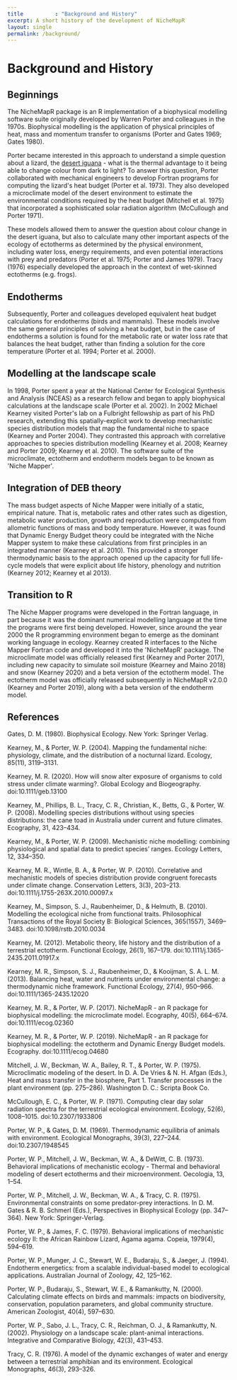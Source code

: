 ```yaml
---
title          : "Background and History"
excerpt: A short history of the development of NicheMapR
layout: single
permalink: /background/
---
```

<h1>Background and History</h1>
<p>
<h2>Beginnings</h2>
<p>
The NicheMapR package is an R implementation of a biophysical modelling software suite originally developed by Warren Porter and colleagues in the 1970s. Biophysical modelling is the application of physical principles of heat, mass and momentum transfer to organisms (Porter and Gates 1969; Gates 1980). 
<p>
Porter became interested in this approach to understand a simple question about a lizard, the <a href="https://en.wikipedia.org/wiki/Desert_iguana">desert iguana</a>  - what is the thermal advantage to it being able to change colour from dark to light? To answer this question, Porter collaborated with mechanical engineers to develop Fortran programs for computing the lizard's heat budget (Porter et al. 1973). They also developed a microclimate model of the desert environment to estimate the environmental conditions required by the heat budget (Mitchell et al. 1975) that incorporated a sophisticated solar radiation algorithm (McCullough and Porter 1971). 
<p>
These models allowed them to answer the question about colour change in the desert iguana, but also to calculate many other important aspects of the ecology of ectotherms as determined by the physical environment, including water loss, energy requirements, and even potential interactions with prey and predators (Porter et al. 1975; Porter and James 1979). Tracy (1976) especially developed the approach in the context of wet-skinned ectotherms (e.g. frogs).
<p>
<h2>Endotherms</h2>
<p>
Subsequently, Porter and colleagues developed equivalent heat budget calculations for endotherms (birds and mammals). These models involve the same general principles of solving a heat budget, but in the case of endotherms a solution is found for the metabolic rate or water loss rate that balances the heat budget, rather than finding a solution for the core temperature (Porter et al. 1994; Porter et al. 2000).
<p>
<h2>Modelling at the landscape scale</h2>
<p>
In 1998, Porter spent a year at the National Center for Ecological Synthesis and Analysis (NCEAS) as a research fellow and began to apply biophysical calculations at the landscape scale (Porter et al. 2002). In 2002 Michael Kearney visited Porter's lab on a Fulbright fellowship as part of his PhD research, extending this spatially-explicit work to develop mechanistic species distribution models that map the fundamental niche to space (Kearney and Porter 2004). They contrasted this approach with correlative approaches to species distribution modelling (Kearney et al. 2008; Kearney and Porter 2009; Kearney et al. 2010). The software suite of the microclimate, ectotherm and endotherm models began to be known as 'Niche Mapper'.
<p>
<h2>Integration of DEB theory</h2>
<p>
The mass budget aspects of Niche Mapper were initially of a static, empirical nature. That is, metabolic rates and other rates such as digestion, metabolic water production, growth and reproduction were computed from allometric functions of mass and body temperature. However, it was found that Dynamic Energy Budget theory could be integrated with the Niche Mapper system to make these calculations from first principles in an integrated manner (Kearney et al. 2010). This provided a stronger thermodynamic basis to the approach opened up the capacity for full life-cycle models that were explicit about life history, phenology and nutrition (Kearney 2012; Kearney et al 2013).
<p>
<h2>Transition to R</h2>
<p>
The Niche Mapper programs were developed in the Fortran language, in part because it was the dominant numerical modelling language at the time the programs were first being developed. However, since around the year 2000 the R programming environment began to emerge as the dominant working language in ecology. Kearney created R interfaces to the Niche Mapper Fortran code and developed it into the 'NicheMapR' package. The microclimate model was officially released first (Kearney and Porter 2017), including new capacity to simulate soil moisture (Kearney and Maino 2018) and snow (Kearney 2020) and a beta version of the ectotherm model. The ectotherm model was officially released subsequently in NicheMapR v2.0.0 (Kearney and Porter 2019), along with a beta version of the endotherm model.
<p>
<h2>References</h2>
<p>
Gates, D. M. (1980). Biophysical Ecology. New York: Springer Verlag.
<p>
Kearney, M., & Porter, W. P. (2004). Mapping the fundamental niche: physiology, climate, and the distribution of a nocturnal lizard. Ecology, 85(11), 3119–3131.
<p>
Kearney, M. R. (2020). How will snow alter exposure of organisms to cold stress under climate warming?. Global Ecology and Biogeography. doi:10.1111/geb.13100
<p>
Kearney, M., Phillips, B. L., Tracy, C. R., Christian, K., Betts, G., & Porter, W. P. (2008). Modelling species distributions without using species distributions: the cane toad in Australia under current and future climates. Ecography, 31, 423–434.
<p>
Kearney, M., & Porter, W. P. (2009). Mechanistic niche modelling: combining physiological and spatial data to predict species’ ranges. Ecology Letters, 12, 334–350.
<p>
Kearney, M. R., Wintle, B. A., & Porter, W. P. (2010). Correlative and mechanistic models of species distribution provide congruent forecasts under climate change. Conservation Letters, 3(3), 203–213. doi:10.1111/j.1755-263X.2010.00097.x
<p>
Kearney, M., Simpson, S. J., Raubenheimer, D., & Helmuth, B. (2010). Modelling the ecological niche from functional traits. Philosophical Transactions of the Royal Society B: Biological Sciences, 365(1557), 3469–3483. doi:10.1098/rstb.2010.0034
<p>
Kearney, M. (2012). Metabolic theory, life history and the distribution of a terrestrial ectotherm. Functional Ecology, 26(1), 167–179. doi:10.1111/j.1365-2435.2011.01917.x
<p>
Kearney, M. R., Simpson, S. J., Raubenheimer, D., & Kooijman, S. A. L. M. (2013). Balancing heat, water and nutrients under environmental change: a thermodynamic niche framework. Functional Ecology, 27(4), 950–966. doi:10.1111/1365-2435.12020
<p>
Kearney, M. R., & Porter, W. P. (2017). NicheMapR - an R package for biophysical modelling: the microclimate model. Ecography, 40(5), 664–674. doi:10.1111/ecog.02360
<p>
Kearney, M. R., & Porter, W. P. (2019). NicheMapR - an R package for biophysical modelling: the ectotherm and Dynamic Energy Budget models. Ecography. doi:10.1111/ecog.04680
<p>
Mitchell, J. W., Beckman, W. A., Bailey, R. T., & Porter, W. P. (1975). Microclimatic modeling of the desert. In D. A. De Vries & N. H. Afgan (Eds.), Heat and mass transfer in the biosphere, Part 1. Transfer processes in the plant environment (pp. 275–286). Washington D. C.: Scripta Book Co.
<p>
McCullough, E. C., & Porter, W. P. (1971). Computing clear day solar radiation spectra for the terrestrial ecological environment. Ecology, 52(6), 1008–1015. doi:10.2307/1933806
<p>
Porter, W. P., & Gates, D. M. (1969). Thermodynamic equilibria of animals with environment. Ecological Monographs, 39(3), 227–244. doi:10.2307/1948545
<p>
Porter, W. P., Mitchell, J. W., Beckman, W. A., & DeWitt, C. B. (1973). Behavioral implications of mechanistic ecology - Thermal and behavioral modeling of desert ectotherms and their microenvironment. Oecologia, 13, 1–54.
<p>
Porter, W. P., Mitchell, J. W., Beckman, W. A., & Tracy, C. R. (1975). Environmental constraints on some predator-prey interactions. In D. M. Gates & R. B. Schmerl (Eds.), Perspectives in Biophysical Ecology (pp. 347–364). New York: Springer-Verlag.
<p>
Porter, W. P., & James, F. C. (1979). Behavioral implications of mechanistic ecology II: the African Rainbow Lizard, Agama agama. Copeia, 1979(4), 594–619.
<p>
Porter, W. P., Munger, J. C., Stewart, W. E., Budaraju, S., & Jaeger, J. (1994). Endotherm energetics: from a scalable individual-based model to ecological applications. Australian Journal of Zoology, 42, 125–162.
<p>
Porter, W. P., Budaraju, S., Stewart, W. E., & Ramankutty, N. (2000). Calculating climate effects on birds and mammals: impacts on biodiversity, conservation, population parameters, and global community structure. American Zoologist, 40(4), 597–630.
<p>
Porter, W. P., Sabo, J. L., Tracy, C. R., Reichman, O. J., & Ramankutty, N. (2002). Physiology on a landscape scale: plant-animal interactions. Integrative and Comparative Biology, 42(3), 431–453.
<p>
Tracy, C. R. (1976). A model of the dynamic exchanges of water and energy between a terrestrial amphibian and its environment. Ecological Monographs, 46(3), 293–326.
